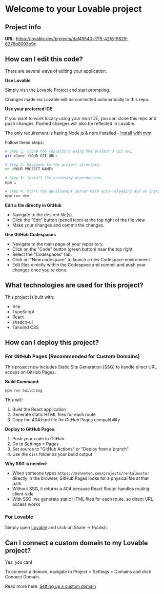 # Welcome to your Lovable project

## Project info

**URL**: https://lovable.dev/projects/daf45540-f7f5-42f6-9829-6278b8093e9c

## How can I edit this code?

There are several ways of editing your application.

**Use Lovable**

Simply visit the [Lovable Project](https://lovable.dev/projects/daf45540-f7f5-42f6-9829-6278b8093e9c) and start prompting.

Changes made via Lovable will be committed automatically to this repo.

**Use your preferred IDE**

If you want to work locally using your own IDE, you can clone this repo and push changes. Pushed changes will also be reflected in Lovable.

The only requirement is having Node.js & npm installed - [install with nvm](https://github.com/nvm-sh/nvm#installing-and-updating)

Follow these steps:

```sh
# Step 1: Clone the repository using the project's Git URL.
git clone <YOUR_GIT_URL>

# Step 2: Navigate to the project directory.
cd <YOUR_PROJECT_NAME>

# Step 3: Install the necessary dependencies.
npm i

# Step 4: Start the development server with auto-reloading and an instant preview.
npm run dev
```

**Edit a file directly in GitHub**

- Navigate to the desired file(s).
- Click the "Edit" button (pencil icon) at the top right of the file view.
- Make your changes and commit the changes.

**Use GitHub Codespaces**

- Navigate to the main page of your repository.
- Click on the "Code" button (green button) near the top right.
- Select the "Codespaces" tab.
- Click on "New codespace" to launch a new Codespace environment.
- Edit files directly within the Codespace and commit and push your changes once you're done.

## What technologies are used for this project?

This project is built with:

- Vite
- TypeScript
- React
- shadcn-ui
- Tailwind CSS

## How can I deploy this project?

### For GitHub Pages (Recommended for Custom Domains)

This project now includes Static Site Generation (SSG) to handle direct URL access on GitHub Pages.

**Build Command:**
```bash
npm run build:ssg
```

This will:
1. Build the React application
2. Generate static HTML files for each route
3. Copy the 404.html file for GitHub Pages compatibility

**Deploy to GitHub Pages:**
1. Push your code to GitHub
2. Go to Settings > Pages
3. Set source to "GitHub Actions" or "Deploy from a branch"
4. Use the `dist` folder as your build output

**Why SSG is needed:**
- When someone types `https://mshenton.com/projects/rentalmaster` directly in the browser, GitHub Pages looks for a physical file at that path
- Without SSG, it returns a 404 because React Router handles routing client-side
- With SSG, we generate static HTML files for each route, so direct URL access works

### For Lovable

Simply open [Lovable](https://lovable.dev/projects/daf45540-f7f5-42f6-9829-6278b8093e9c) and click on Share -> Publish.

## Can I connect a custom domain to my Lovable project?

Yes, you can!

To connect a domain, navigate to Project > Settings > Domains and click Connect Domain.

Read more here: [Setting up a custom domain](https://docs.lovable.dev/tips-tricks/custom-domain#step-by-step-guide)
